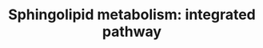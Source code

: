 ---
annotations:
- id: PW:0000745
  parent: classic metabolic pathway
  type: Pathway Ontology
  value: sphingomyelin metabolic pathway
- id: PW:0000454
  parent: classic metabolic pathway
  type: Pathway Ontology
  value: cholesterol biosynthetic pathway
- id: PW:0000197
  parent: classic metabolic pathway
  type: Pathway Ontology
  value: sphingolipid metabolic pathway
- id: PW:0000162
  parent: classic metabolic pathway
  type: Pathway Ontology
  value: sphingolipid biosynthetic pathway
authors:
- DeSl
- Khanspers
- Eweitz
- Conroy lipids
- Egonw
citedin:
- link: PMC9512912
  title: 'Identification of the effects of COVID-19 on patients with pulmonary fibrosis
    and lung cancer: a bioinformatics analysis and literature review (2022)'
- link: PMC9519890
  title: 'Tissue-specific pathway activities: A retrospective analysis in COVID-19
    patients (2022)'
- link: 10.1007/s13770-023-00621-1
  title: Reconstructed Human Skin with Hypodermis Shows Essential Role of Adipose
    Tissue in Skin Metabolism (2024)
communities:
- Lipids
description: New PW, homology converted
last-edited: 2025-03-11
ndex: c6e642ff-8b6c-11eb-9e72-0ac135e8bacf
organisms:
- Homo sapiens
redirect_from:
- /index.php/Pathway:WP4726
- /instance/WP4726
- /instance/WP4726_r137917
revision: r137917
schema-jsonld:
- '@context': https://schema.org/
  '@id': https://wikipathways.github.io/pathways/WP4726.html
  '@type': Dataset
  creator:
    '@type': Organization
    name: WikiPathways
  description: New PW, homology converted
  keywords:
  - 1-Hexadecenal
  - 3-keto-sphinganine
  - ADP
  - ASAH1
  - ATP
  - C16 Cer
  - C16 GlcCer
  - C16 SM
  - C16DH GlcCer
  - C16DH SM
  - C16DH-Cer
  - C18 Cer
  - C18 GlcCer
  - C18 SM
  - C18DH GlcCer
  - C18DH SM
  - C18DH-Cer
  - C20 Cer
  - C20 GlcCer
  - C20 SM
  - C20DH GlcCer
  - C20DH SM
  - C20DH-Cer
  - C22 Cer
  - C22 GlcCer
  - C22 SM
  - C22DH GlcCer
  - C22DH SM
  - C22DH-Cer
  - C24 Cer
  - C24 GlcCer
  - C24 SM
  - C24:1 Cer
  - C24:1 GlcCer
  - C24:1 SM
  - C24:1DH GlcCer
  - C24:1DH SM
  - C24:1DH-Cer
  - C24DH GlcCer
  - C24DH SM
  - C24DH-Cer
  - C26 Cer
  - C26 GlcCer
  - C26 SM
  - C26:1 Cer
  - C26:1 GlcCer
  - C26:1 SM
  - C26:1DH GlcCer
  - C26:1DH SM
  - C26:1DH-Cer
  - C26DH GlcCer
  - C26DH SM
  - C26DH-Cer
  - CERK
  - CERS1
  - CERS2
  - CERS3
  - CERS4
  - CERS5
  - CERS6
  - CoA(16:0)
  - CoA(18:0)
  - CoA(20:0)
  - CoA(22:0)
  - CoA(24:0)
  - CoA(24:1)
  - CoA(26:0)
  - CoA(26:1)
  - DEGS1
  - DEGS2
  - Ethanolamine-phosphate
  - H2O
  - Hexadecanal
  - KDSR
  - PLPP3
  - Palmitoyl-CoA
  - Ppap2a
  - Ppap2c
  - SGMS1
  - SGMS2
  - SGPL1
  - SGPP1
  - SGPP2
  - SMPD1
  - SPHK1
  - SPHK2
  - SPTLC1
  - SPTLC2
  - Serine
  - Sphinganine
  - Sphinganine-1-phosphate
  - Sphingosine
  - Sphingosine-1-phosphate
  - UGCG
  - UGT8
  license: CC0
  name: 'Sphingolipid metabolism: integrated pathway'
seo: CreativeWork
title: 'Sphingolipid metabolism: integrated pathway'
wpid: WP4726
---